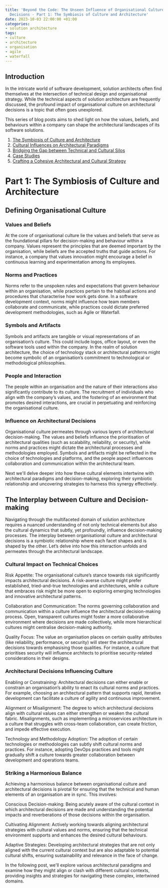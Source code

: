 ```yaml
---
title: 'Beyond the Code: The Unseen Influence of Organisational Culture on Architectural
  Decisions - Part 1: The Symbiosis of Culture and Architecture'
date: 2023-10-03 22:00:00 +01:00
categories:
- solution architecture
tags:
- culture
- architecture
- organisation
- agile
- waterfall
---
```


## Introduction

In the intricate world of software development, solution architects often find themselves at the intersection of technical design and organisational strategy. While the technical aspects of solution architecture are frequently discussed, the profound impact of organisational culture on architectural decisions is a topic that often goes unexplored.

This series of blog posts aims to shed light on how the values, beliefs, and behaviours within a company can shape the architectural landscapes of its software solutions.

1. [The Symbiosis of Culture and Architecture](https://lord.technology/2023/10/03/beyond-the-code-the-unseen-influence-of-organisational-culture-on-architectural-decisions-part-1-the-symbiosis-of-culture-and-architecture.html)
2. [Cultural Influences on Architectural Paradigms](https://lord.technology/2023/10/03/beyond-the-code-the-unseen-influence-of-organisational-culture-on-architectural-decisions-part-2-cultural-influences-on-architectural-paradigms.html)
3. [Bridging the Gap between Technical and Cultural Silos](https://lord.technology/2023/10/03/beyond-the-code-the-unseen-influence-of-organisational-culture-on-architectural-decisions-part-3-bridging-the-gap-between-technical-and-cultural-silos.html)
4. [Case Studies](https://lord.technology/2023/10/03/beyond-the-code-the-unseen-influence-of-organisational-culture-on-architectural-decisions-part-4-case-studies.html)
5. [Crafting a Cohesive Architectural and Cultural Strategy](https://lord.technology/2023/10/03/beyond-the-code-the-unseen-influence-of-organisational-culture-on-architectural-decisions-part-5-crafting-a-cohesive-architectural-and-cultural-strategy.html)

# Part 1: The Symbiosis of Culture and Architecture

## Defining Organisational Culture

### Values and Beliefs

At the core of organisational culture lie the values and beliefs that serve as the foundational pillars for decision-making and behaviour within a company. Values represent the principles that are deemed important by the organisation, while beliefs are the accepted truths that guide actions. For instance, a company that values innovation might encourage a belief in continuous learning and experimentation among its employees.

### Norms and Practices

Norms refer to the unspoken rules and expectations that govern behaviour within an organisation, while practices pertain to the habitual actions and procedures that characterise how work gets done. In a software development context, norms might influence how team members collaborate and communicate, while practices could dictate preferred development methodologies, such as Agile or Waterfall.

### Symbols and Artifacts

Symbols and artifacts are tangible or visual representations of an organisation’s culture. This could include logos, office layout, or even the software tools used within the company. In the realm of solution architecture, the choice of technology stack or architectural patterns might become symbolic of an organisation’s commitment to technological or methodological philosophies.

### People and Interaction

The people within an organisation and the nature of their interactions also significantly contribute to its culture. The recruitment of individuals who align with the company’s values, and the fostering of an environment that promotes desired interactions, are crucial in perpetuating and reinforcing the organisational culture.

### Influence on Architectural Decisions

Organisational culture permeates through various layers of architectural decision-making. The values and beliefs influence the prioritisation of architectural qualities (such as scalability, reliability, or security), while norms and practices might dictate the architectural processes and methodologies employed. Symbols and artifacts might be reflected in the choice of technologies and platforms, and the people aspect influences collaboration and communication within the architectural team.

Next we'll delve deeper into how these cultural elements intertwine with architectural paradigms and decision-making, exploring their symbiotic relationship and uncovering strategies to harness this synergy effectively.

## The Interplay between Culture and Decision-making

Navigating through the multifaceted domain of solution architecture requires a nuanced understanding of not only technical elements but also the cultural dynamics that subtly, yet profoundly, influence decision-making processes. The interplay between organisational culture and architectural decisions is a symbiotic relationship where each facet shapes and is shaped by the other. Let’s delve into how this interaction unfolds and permeates through the architectural landscape.

### Cultural Impact on Technical Choices

Risk Appetite: The organisational culture’s stance towards risk significantly impacts architectural decisions. A risk-averse culture might prefer established, tried-and-true technologies and architectures, while a culture that embraces risk might be more open to exploring emerging technologies and innovative architectural patterns.

Collaboration and Communication: The norms governing collaboration and communication within a culture influence the architectural decision-making process. Open, transparent cultures might foster a more collaborative environment where decisions are made collectively, while more hierarchical cultures might centralise decision-making authority.

Quality Focus: The value an organisation places on certain quality attributes (like reliability, performance, or security) will steer the architectural decisions towards emphasising those qualities. For instance, a culture that prioritises security will influence architects to prioritise security-related considerations in their designs.

### Architectural Decisions Influencing Culture

Enabling or Constraining: Architectural decisions can either enable or constrain an organisation’s ability to enact its cultural norms and practices. For example, choosing an architectural pattern that supports rapid, iterative development can facilitate a culture of agility and continuous improvement.

Alignment or Misalignment: The degree to which architectural decisions align with cultural values can either strengthen or weaken the cultural fabric. Misalignments, such as implementing a microservices architecture in a culture that struggles with cross-team collaboration, can create friction, and impede effective execution.

Technology and Methodology Adoption: The adoption of certain technologies or methodologies can subtly shift cultural norms and practices. For instance, adopting DevOps practices and tools might gradually shift a culture towards greater collaboration between development and operations teams.

### Striking a Harmonious Balance

Achieving a harmonious balance between organisational culture and architectural decisions is pivotal for ensuring that the technical and human elements of an organisation are in sync. This involves:

Conscious Decision-making: Being acutely aware of the cultural context in which architectural decisions are made and understanding the potential impacts and reverberations of those decisions within the organisation.

Cultivating Alignment: Actively working towards aligning architectural strategies with cultural values and norms, ensuring that the technical environment supports and enhances the desired cultural behaviours.

Adaptive Strategies: Developing architectural strategies that are not only aligned with the current cultural context but are also adaptable to potential cultural shifts, ensuring sustainability and relevance in the face of change.

In the following post, we'll explore various architectural paradigms and examine how they might align or clash with different cultural contexts, providing insights and strategies for navigating these complex, intertwined domains.